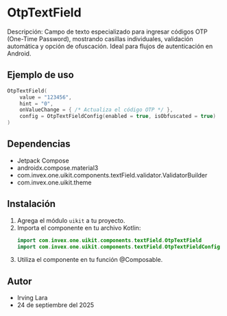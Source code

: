 # OtpTextField

Descripción: Campo de texto especializado para ingresar códigos OTP (One-Time Password), mostrando casillas individuales, validación automática y opción de ofuscación. Ideal para flujos de autenticación en Android.

## Ejemplo de uso
```kotlin
OtpTextField(
    value = "123456",
    hint = "0",
    onValueChange = { /* Actualiza el código OTP */ },
    config = OtpTextFieldConfig(enabled = true, isObfuscated = true)
)
```

## Dependencias
- Jetpack Compose
- androidx.compose.material3
- com.invex.one.uikit.components.textField.validator.ValidatorBuilder
- com.invex.one.uikit.theme

## Instalación
1. Agrega el módulo `uikit` a tu proyecto.
2. Importa el componente en tu archivo Kotlin:
   ```kotlin
   import com.invex.one.uikit.components.textField.OtpTextField
   import com.invex.one.uikit.components.textField.OtpTextFieldConfig
   ```
3. Utiliza el componente en tu función @Composable.

## Autor
- Irving Lara
- 24 de septiembre del 2025

